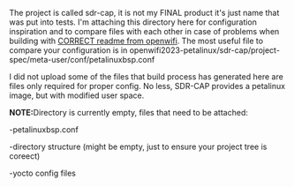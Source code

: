 <p>The project is called sdr-cap, it is not my FINAL product it's just name that was put into tests. I'm attaching this directory here for configuration inspiration and to compare files with each other in case of problems when building with <a href="https://github.com/csshark/sdr-cap/blob/main/CORRECT%20readme%20from%20openwifi.md">CORRECT readme from openwifi<a></a>. The most useful file to compare your configuration is in openwifi2023-petalinux/sdr-cap/project-spec/meta-user/conf/petalinuxbsp.conf</p>

<p>I did not upload some of the files that build process has generated here are files only required for proper config. No less, SDR-CAP provides a petalinux image, but with modified user space.</p>

<p><b>NOTE:</b>Directory is currently empty, files that need to be attached:</p>
<p>-petalinuxbsp.conf</p>
<p>-directory structure (might be empty, just to ensure your project tree is coreect)</p>
<p>-yocto config files</p>
